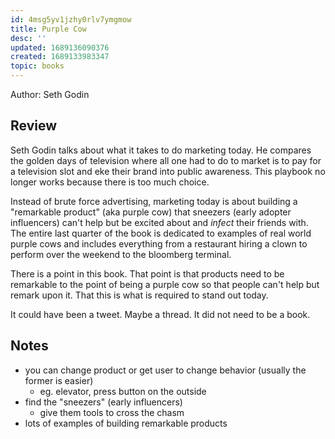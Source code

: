 ```yaml
---
id: 4msg5yv1jzhy0rlv7ymgmow
title: Purple Cow
desc: ''
updated: 1689136090376
created: 1689133983347
topic: books
---
```


Author: Seth Godin

## Review

Seth Godin talks about what it takes to do marketing today. He compares the golden days of television where all one had to do to market is to pay for a television slot and eke their brand into public awareness. This playbook no longer works because there is too much choice. 

Instead of brute force advertising, marketing today is about building a "remarkable product" (aka purple cow) that sneezers (early adopter influencers) can't help but be excited about and *infect* their friends with. The entire last quarter of the book is dedicated to examples of real world purple cows and includes everything from a restaurant hiring a clown to perform over the weekend to the bloomberg terminal. 

There is a point in this book. That point is that products need to be remarkable to the point of being a purple cow so that people can't help but remark upon it. That this is what is required to stand out today. 

It could have been a tweet. Maybe a thread. It did not need to be a book. 


## Notes
- you can change product or get user to change behavior (usually the former is easier)
	- eg. elevator, press button on the outside
- find the "sneezers" (early influencers)
	- give them tools to cross the chasm
- lots of examples of building remarkable products

